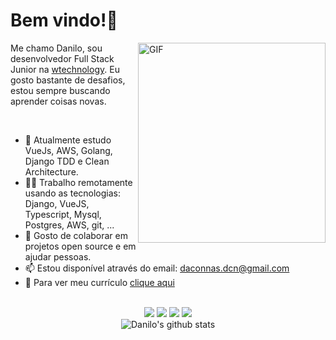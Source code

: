# Bem vindo!👋

<div align="center">
</div>
<img align="right" alt="GIF" margin="60px" src="https://github.com/abhisheknaiidu/abhisheknaiidu/raw/master/code.gif?raw=true" width="300" height="320" />

Me chamo Danilo, sou desenvolvedor Full Stack Junior na [wtechnology](https://www.linkedin.com/company/w-technology/). Eu gosto bastante de desafios, estou sempre buscando aprender coisas novas.


<br/>

- 🔭 Atualmente estudo VueJs, AWS, Golang, Django TDD e Clean Architecture.
- 👨‍💻 Trabalho remotamente usando as tecnologias: Django, VueJS, Typescript, Mysql, Postgres, AWS, git, ...
-  👯 Gosto de colaborar em projetos open source e em ajudar pessoas.
- 📫 Estou disponível através do email: daconnas.dcn@gmail.com
- 📝 Para ver meu currículo <a  target="blank" href="https://www.canva.com/design/DAEtqFFnCrI/I0qO7YfHsOI8XtE_ehR7jQ/view?utm_content=DAEtqFFnCrI&utm_campaign=designshare&utm_medium=link&utm_source=sharebutton">clique aqui</a>

<br/>

 <div align="center"> 
 <img src="https://img.shields.io/badge/OS-Linux-2bbc8a">
 <img src="https://img.shields.io/badge/Editor-VSCode-2bbc8a">
 <img src="https://img.shields.io/badge/Code-JavaScript%26%26TypeScript%26%26Python-2bbc8a">
 <img src="https://img.shields.io/badge/Interest-Docker%26%26AWS-2bbc8a">
</div>

<div align="center"  >
  <img alt="Danilo's github stats" src="https://github-readme-stats.vercel.app/api?username=danilodcn&show_icons=true&theme=cobalt&include_all_commits=true&count_private=true" \>
<div>


